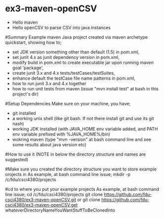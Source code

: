 # ex3-maven-openCSV
+ Hello maven
+ Hello openCSV to parse CSV into java instances

#Summary
Example maven Java project created via maven archetype quickstart, showing how to;
+ set JDK version something other than default (1.5) in pom.xml,
+ set junit 4.x as junit dependency version in pom.xml,
+ modify build in pom.xml to create executable jar upon running maven goal 'package',
+ create junit 3.x and 4.x tests/testCases/testSuites,
+ enhance default the testCase file name patterns in pom.xml,
+ how to run junit 3.x and 4.x together
+ how to run unit tests from maven (issue "mvn install test" at bash in this project's dir)

#Setup Dependencies
Make sure on your machine, you have;
+ git installed
+ a working unix shell (like git bash. If not there install git and use its git nash)
+ working JDK installed (with JAVA_HOME env variable added, and PATH env variable prefixed with %JAVA_HOME%/bin)
+ wokring maven (type "mvn -version" at bash command line and see some results about java version etc)

#How to use it (NOTE in below the directory structure and names are suggested)

#Make sure you created the directory structure you want to store example orojects in
As example, at bash command line issue;
mkdir -p /c/fdu/csci4380/projects

#cd to where you put your example projects
As example, at bash command line issue;
cd /c/fdu/csci4380/projects
git clone https://github.com/fdu-csci4380/ex3-maven-openCSV.git
or
git clone https://github.com/fdu-csci4380/ex3-maven-openCSV.get whateverDirectoryNameYouWantStuffToBeClonedInto